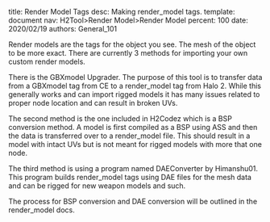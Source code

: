 title:      Render Model Tags
desc:       Making render_model tags.
template:   document
nav:        H2Tool>Render Model>Render Model
percent:    100
date:       2020/02/19
authors:    General_101

Render models are the tags for the object you see. The mesh of the object to be more exact. There are currently 3 methods for importing your own custom render models. 

There is the GBXmodel Upgrader. The purpose of this tool is to transfer data from a GBXmodel tag from CE to a render_model tag from Halo 2. 
While this generally works and can import rigged models it has many issues related to proper node location and can result in broken UVs. 

The second method is the one included in H2Codez which is a BSP conversion method. A model is first compiled as a BSP using ASS and then the data is transferred over to a render_model file. 
This should result in a model with intact UVs but is not meant for rigged models with more that one node. 

The third method is using a program named DAEConverter by Himanshu01. This program builds render_model tags using DAE files for the mesh data and can be rigged for new weapon models and such. 

The process for BSP conversion and DAE conversion will be outlined in the render_model docs. 
